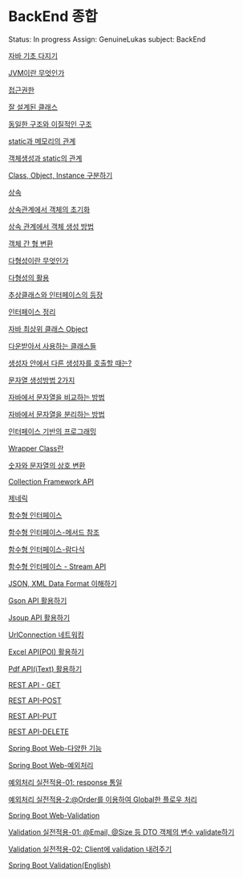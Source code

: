 # BackEnd 종합

Status: In progress
Assign: GenuineLukas
subject: BackEnd

[자바 기초 다지기](BackEnd%20%E1%84%8C%E1%85%A9%E1%86%BC%E1%84%92%E1%85%A1%E1%86%B8%20bc4781d4d04843258bc465c5e4a426db/%E1%84%8C%E1%85%A1%E1%84%87%E1%85%A1%20%E1%84%80%E1%85%B5%E1%84%8E%E1%85%A9%20%E1%84%83%E1%85%A1%E1%84%8C%E1%85%B5%E1%84%80%E1%85%B5%20297526aae48a413b94fed8be166012ae.md)

[JVM이란 무엇인가](BackEnd%20%E1%84%8C%E1%85%A9%E1%86%BC%E1%84%92%E1%85%A1%E1%86%B8%20bc4781d4d04843258bc465c5e4a426db/JVM%E1%84%8B%E1%85%B5%E1%84%85%E1%85%A1%E1%86%AB%20%E1%84%86%E1%85%AE%E1%84%8B%E1%85%A5%E1%86%BA%E1%84%8B%E1%85%B5%E1%86%AB%E1%84%80%E1%85%A1%20ea91e7c0161d488bac82618beaf347cc.md)

[접근권한](BackEnd%20%E1%84%8C%E1%85%A9%E1%86%BC%E1%84%92%E1%85%A1%E1%86%B8%20bc4781d4d04843258bc465c5e4a426db/%E1%84%8C%E1%85%A5%E1%86%B8%E1%84%80%E1%85%B3%E1%86%AB%E1%84%80%E1%85%AF%E1%86%AB%E1%84%92%E1%85%A1%E1%86%AB%2027c974319ef345028c2022a3f44cb6ef.md)

[잘 설계된 클래스](BackEnd%20%E1%84%8C%E1%85%A9%E1%86%BC%E1%84%92%E1%85%A1%E1%86%B8%20bc4781d4d04843258bc465c5e4a426db/%E1%84%8C%E1%85%A1%E1%86%AF%20%E1%84%89%E1%85%A5%E1%86%AF%E1%84%80%E1%85%A8%E1%84%83%E1%85%AC%E1%86%AB%20%E1%84%8F%E1%85%B3%E1%86%AF%E1%84%85%E1%85%A2%E1%84%89%E1%85%B3%20b18dbaba09334ce2a8a019af1ebf53f4.md)

[동일한 구조와 이질적인 구조](BackEnd%20%E1%84%8C%E1%85%A9%E1%86%BC%E1%84%92%E1%85%A1%E1%86%B8%20bc4781d4d04843258bc465c5e4a426db/%E1%84%83%E1%85%A9%E1%86%BC%E1%84%8B%E1%85%B5%E1%86%AF%E1%84%92%E1%85%A1%E1%86%AB%20%E1%84%80%E1%85%AE%E1%84%8C%E1%85%A9%E1%84%8B%E1%85%AA%20%E1%84%8B%E1%85%B5%E1%84%8C%E1%85%B5%E1%86%AF%E1%84%8C%E1%85%A5%E1%86%A8%E1%84%8B%E1%85%B5%E1%86%AB%20%E1%84%80%E1%85%AE%E1%84%8C%E1%85%A9%209b8a8a6a002e420dbf0c02bf23bcb997.md)

[static과 메모리의 관계](BackEnd%20%E1%84%8C%E1%85%A9%E1%86%BC%E1%84%92%E1%85%A1%E1%86%B8%20bc4781d4d04843258bc465c5e4a426db/static%E1%84%80%E1%85%AA%20%E1%84%86%E1%85%A6%E1%84%86%E1%85%A9%E1%84%85%E1%85%B5%E1%84%8B%E1%85%B4%20%E1%84%80%E1%85%AA%E1%86%AB%E1%84%80%E1%85%A8%205fca320f1c5e46b0a5299c963c73fe7d.md)

[객체생성과 static의 관계](BackEnd%20%E1%84%8C%E1%85%A9%E1%86%BC%E1%84%92%E1%85%A1%E1%86%B8%20bc4781d4d04843258bc465c5e4a426db/%E1%84%80%E1%85%A2%E1%86%A8%E1%84%8E%E1%85%A6%E1%84%89%E1%85%A2%E1%86%BC%E1%84%89%E1%85%A5%E1%86%BC%E1%84%80%E1%85%AA%20static%E1%84%8B%E1%85%B4%20%E1%84%80%E1%85%AA%E1%86%AB%E1%84%80%E1%85%A8%2028950d13121042b69bbc425199adacaf.md)

[Class, Object, Instance 구분하기](BackEnd%20%E1%84%8C%E1%85%A9%E1%86%BC%E1%84%92%E1%85%A1%E1%86%B8%20bc4781d4d04843258bc465c5e4a426db/Class,%20Object,%20Instance%20%E1%84%80%E1%85%AE%E1%84%87%E1%85%AE%E1%86%AB%E1%84%92%E1%85%A1%E1%84%80%E1%85%B5%201dd1c38e5b604236a58925e223074461.md)

[상속](BackEnd%20%E1%84%8C%E1%85%A9%E1%86%BC%E1%84%92%E1%85%A1%E1%86%B8%20bc4781d4d04843258bc465c5e4a426db/%E1%84%89%E1%85%A1%E1%86%BC%E1%84%89%E1%85%A9%E1%86%A8%205251178cc6424034904760ea2606a7bd.md)

[상속관계에서 객체의 초기화 ](BackEnd%20%E1%84%8C%E1%85%A9%E1%86%BC%E1%84%92%E1%85%A1%E1%86%B8%20bc4781d4d04843258bc465c5e4a426db/%E1%84%89%E1%85%A1%E1%86%BC%E1%84%89%E1%85%A9%E1%86%A8%E1%84%80%E1%85%AA%E1%86%AB%E1%84%80%E1%85%A8%E1%84%8B%E1%85%A6%E1%84%89%E1%85%A5%20%E1%84%80%E1%85%A2%E1%86%A8%E1%84%8E%E1%85%A6%E1%84%8B%E1%85%B4%20%E1%84%8E%E1%85%A9%E1%84%80%E1%85%B5%E1%84%92%E1%85%AA%20497784c3480241d2a6de3a9799198ae9.md)

[상속 관계에서 객체 생성 방법](BackEnd%20%E1%84%8C%E1%85%A9%E1%86%BC%E1%84%92%E1%85%A1%E1%86%B8%20bc4781d4d04843258bc465c5e4a426db/%E1%84%89%E1%85%A1%E1%86%BC%E1%84%89%E1%85%A9%E1%86%A8%20%E1%84%80%E1%85%AA%E1%86%AB%E1%84%80%E1%85%A8%E1%84%8B%E1%85%A6%E1%84%89%E1%85%A5%20%E1%84%80%E1%85%A2%E1%86%A8%E1%84%8E%E1%85%A6%20%E1%84%89%E1%85%A2%E1%86%BC%E1%84%89%E1%85%A5%E1%86%BC%20%E1%84%87%E1%85%A1%E1%86%BC%E1%84%87%E1%85%A5%E1%86%B8%2008be7237b76b4cfdae3d4e1da662e70d.md)

[객체 간 형 변환](BackEnd%20%E1%84%8C%E1%85%A9%E1%86%BC%E1%84%92%E1%85%A1%E1%86%B8%20bc4781d4d04843258bc465c5e4a426db/%E1%84%80%E1%85%A2%E1%86%A8%E1%84%8E%E1%85%A6%20%E1%84%80%E1%85%A1%E1%86%AB%20%E1%84%92%E1%85%A7%E1%86%BC%20%E1%84%87%E1%85%A7%E1%86%AB%E1%84%92%E1%85%AA%E1%86%AB%2032ff1205b14241d780975053b4ad1146.md)

[다형성이란 무엇인가](BackEnd%20%E1%84%8C%E1%85%A9%E1%86%BC%E1%84%92%E1%85%A1%E1%86%B8%20bc4781d4d04843258bc465c5e4a426db/%E1%84%83%E1%85%A1%E1%84%92%E1%85%A7%E1%86%BC%E1%84%89%E1%85%A5%E1%86%BC%E1%84%8B%E1%85%B5%E1%84%85%E1%85%A1%E1%86%AB%20%E1%84%86%E1%85%AE%E1%84%8B%E1%85%A5%E1%86%BA%E1%84%8B%E1%85%B5%E1%86%AB%E1%84%80%E1%85%A1%2000d0cccae1094af19b673a6cb4b83788.md)

[다형성의 활용 ](BackEnd%20%E1%84%8C%E1%85%A9%E1%86%BC%E1%84%92%E1%85%A1%E1%86%B8%20bc4781d4d04843258bc465c5e4a426db/%E1%84%83%E1%85%A1%E1%84%92%E1%85%A7%E1%86%BC%E1%84%89%E1%85%A5%E1%86%BC%E1%84%8B%E1%85%B4%20%E1%84%92%E1%85%AA%E1%86%AF%E1%84%8B%E1%85%AD%E1%86%BC%202b823a29957b4e61970e68bade56027a.md)

[추상클래스와 인터페이스의 등장](BackEnd%20%E1%84%8C%E1%85%A9%E1%86%BC%E1%84%92%E1%85%A1%E1%86%B8%20bc4781d4d04843258bc465c5e4a426db/%E1%84%8E%E1%85%AE%E1%84%89%E1%85%A1%E1%86%BC%E1%84%8F%E1%85%B3%E1%86%AF%E1%84%85%E1%85%A2%E1%84%89%E1%85%B3%E1%84%8B%E1%85%AA%20%E1%84%8B%E1%85%B5%E1%86%AB%E1%84%90%E1%85%A5%E1%84%91%E1%85%A6%E1%84%8B%E1%85%B5%E1%84%89%E1%85%B3%E1%84%8B%E1%85%B4%20%E1%84%83%E1%85%B3%E1%86%BC%E1%84%8C%E1%85%A1%E1%86%BC%2085af43e524d44a73bd6cdcdd7688516c.md)

[인터페이스 정리](BackEnd%20%E1%84%8C%E1%85%A9%E1%86%BC%E1%84%92%E1%85%A1%E1%86%B8%20bc4781d4d04843258bc465c5e4a426db/%E1%84%8B%E1%85%B5%E1%86%AB%E1%84%90%E1%85%A5%E1%84%91%E1%85%A6%E1%84%8B%E1%85%B5%E1%84%89%E1%85%B3%20%E1%84%8C%E1%85%A5%E1%86%BC%E1%84%85%E1%85%B5%20594fa06fe383471595728faab6a71e1f.md)

[자바 최상위 클래스 Object](BackEnd%20%E1%84%8C%E1%85%A9%E1%86%BC%E1%84%92%E1%85%A1%E1%86%B8%20bc4781d4d04843258bc465c5e4a426db/%E1%84%8C%E1%85%A1%E1%84%87%E1%85%A1%20%E1%84%8E%E1%85%AC%E1%84%89%E1%85%A1%E1%86%BC%E1%84%8B%E1%85%B1%20%E1%84%8F%E1%85%B3%E1%86%AF%E1%84%85%E1%85%A2%E1%84%89%E1%85%B3%20Object%2057dc9c01cbed41eb8d90a5439c7d4722.md)

[다운받아서 사용하는 클래스들 ](BackEnd%20%E1%84%8C%E1%85%A9%E1%86%BC%E1%84%92%E1%85%A1%E1%86%B8%20bc4781d4d04843258bc465c5e4a426db/%E1%84%83%E1%85%A1%E1%84%8B%E1%85%AE%E1%86%AB%E1%84%87%E1%85%A1%E1%86%AE%E1%84%8B%E1%85%A1%E1%84%89%E1%85%A5%20%E1%84%89%E1%85%A1%E1%84%8B%E1%85%AD%E1%86%BC%E1%84%92%E1%85%A1%E1%84%82%E1%85%B3%E1%86%AB%20%E1%84%8F%E1%85%B3%E1%86%AF%E1%84%85%E1%85%A2%E1%84%89%E1%85%B3%E1%84%83%E1%85%B3%E1%86%AF%20af8c6a2e5ba3401897e31e795c85bde4.md)

[생성자 안에서 다른 생성자를 호출할 때는?](BackEnd%20%E1%84%8C%E1%85%A9%E1%86%BC%E1%84%92%E1%85%A1%E1%86%B8%20bc4781d4d04843258bc465c5e4a426db/%E1%84%89%E1%85%A2%E1%86%BC%E1%84%89%E1%85%A5%E1%86%BC%E1%84%8C%E1%85%A1%20%E1%84%8B%E1%85%A1%E1%86%AB%E1%84%8B%E1%85%A6%E1%84%89%E1%85%A5%20%E1%84%83%E1%85%A1%E1%84%85%E1%85%B3%E1%86%AB%20%E1%84%89%E1%85%A2%E1%86%BC%E1%84%89%E1%85%A5%E1%86%BC%E1%84%8C%E1%85%A1%E1%84%85%E1%85%B3%E1%86%AF%20%E1%84%92%E1%85%A9%E1%84%8E%E1%85%AE%E1%86%AF%E1%84%92%E1%85%A1%E1%86%AF%20%E1%84%84%E1%85%A2%E1%84%82%E1%85%B3%E1%86%AB%2021d2f9fff75f4fe48e05441f1e3d6ca0.md)

[문자열 생성방법 2가지](BackEnd%20%E1%84%8C%E1%85%A9%E1%86%BC%E1%84%92%E1%85%A1%E1%86%B8%20bc4781d4d04843258bc465c5e4a426db/%E1%84%86%E1%85%AE%E1%86%AB%E1%84%8C%E1%85%A1%E1%84%8B%E1%85%A7%E1%86%AF%20%E1%84%89%E1%85%A2%E1%86%BC%E1%84%89%E1%85%A5%E1%86%BC%E1%84%87%E1%85%A1%E1%86%BC%E1%84%87%E1%85%A5%E1%86%B8%202%E1%84%80%E1%85%A1%E1%84%8C%E1%85%B5%20df6e57c6365a4eb6b7e091648508ee8f.md)

[자바에서 문자열을 비교하는 방법](BackEnd%20%E1%84%8C%E1%85%A9%E1%86%BC%E1%84%92%E1%85%A1%E1%86%B8%20bc4781d4d04843258bc465c5e4a426db/%E1%84%8C%E1%85%A1%E1%84%87%E1%85%A1%E1%84%8B%E1%85%A6%E1%84%89%E1%85%A5%20%E1%84%86%E1%85%AE%E1%86%AB%E1%84%8C%E1%85%A1%E1%84%8B%E1%85%A7%E1%86%AF%E1%84%8B%E1%85%B3%E1%86%AF%20%E1%84%87%E1%85%B5%E1%84%80%E1%85%AD%E1%84%92%E1%85%A1%E1%84%82%E1%85%B3%E1%86%AB%20%E1%84%87%E1%85%A1%E1%86%BC%E1%84%87%E1%85%A5%E1%86%B8%208299c7c09d67460db996be47677ac793.md)

[자바에서 문자열을 분리하는 방법](BackEnd%20%E1%84%8C%E1%85%A9%E1%86%BC%E1%84%92%E1%85%A1%E1%86%B8%20bc4781d4d04843258bc465c5e4a426db/%E1%84%8C%E1%85%A1%E1%84%87%E1%85%A1%E1%84%8B%E1%85%A6%E1%84%89%E1%85%A5%20%E1%84%86%E1%85%AE%E1%86%AB%E1%84%8C%E1%85%A1%E1%84%8B%E1%85%A7%E1%86%AF%E1%84%8B%E1%85%B3%E1%86%AF%20%E1%84%87%E1%85%AE%E1%86%AB%E1%84%85%E1%85%B5%E1%84%92%E1%85%A1%E1%84%82%E1%85%B3%E1%86%AB%20%E1%84%87%E1%85%A1%E1%86%BC%E1%84%87%E1%85%A5%E1%86%B8%20c4eda45f0b784b2cb1dd0abc116d1045.md)

[인터페이스 기반의 프로그래밍](BackEnd%20%E1%84%8C%E1%85%A9%E1%86%BC%E1%84%92%E1%85%A1%E1%86%B8%20bc4781d4d04843258bc465c5e4a426db/%E1%84%8B%E1%85%B5%E1%86%AB%E1%84%90%E1%85%A5%E1%84%91%E1%85%A6%E1%84%8B%E1%85%B5%E1%84%89%E1%85%B3%20%E1%84%80%E1%85%B5%E1%84%87%E1%85%A1%E1%86%AB%E1%84%8B%E1%85%B4%20%E1%84%91%E1%85%B3%E1%84%85%E1%85%A9%E1%84%80%E1%85%B3%E1%84%85%E1%85%A2%E1%84%86%E1%85%B5%E1%86%BC%2096e984d6877746e7b3ac820a3aaf0a16.md)

[Wrapper Class란](BackEnd%20%E1%84%8C%E1%85%A9%E1%86%BC%E1%84%92%E1%85%A1%E1%86%B8%20bc4781d4d04843258bc465c5e4a426db/Wrapper%20Class%E1%84%85%E1%85%A1%E1%86%AB%20e94c6d40a67d46bc8ab56012cf39e8e2.md)

[숫자와 문자열의 상호 변환](BackEnd%20%E1%84%8C%E1%85%A9%E1%86%BC%E1%84%92%E1%85%A1%E1%86%B8%20bc4781d4d04843258bc465c5e4a426db/%E1%84%89%E1%85%AE%E1%86%BA%E1%84%8C%E1%85%A1%E1%84%8B%E1%85%AA%20%E1%84%86%E1%85%AE%E1%86%AB%E1%84%8C%E1%85%A1%E1%84%8B%E1%85%A7%E1%86%AF%E1%84%8B%E1%85%B4%20%E1%84%89%E1%85%A1%E1%86%BC%E1%84%92%E1%85%A9%20%E1%84%87%E1%85%A7%E1%86%AB%E1%84%92%E1%85%AA%E1%86%AB%203d0018c450d0464485f94741ba0f4250.md)

[Collection Framework API](BackEnd%20%E1%84%8C%E1%85%A9%E1%86%BC%E1%84%92%E1%85%A1%E1%86%B8%20bc4781d4d04843258bc465c5e4a426db/Collection%20Framework%20API%20b4dab7fe98dc42c1a6d2be8e797cb79a.md)

[제네릭](BackEnd%20%E1%84%8C%E1%85%A9%E1%86%BC%E1%84%92%E1%85%A1%E1%86%B8%20bc4781d4d04843258bc465c5e4a426db/%E1%84%8C%E1%85%A6%E1%84%82%E1%85%A6%E1%84%85%E1%85%B5%E1%86%A8%206691399d2d4d413d82ef90c9947d36fd.md)

[함수형 인터페이스](BackEnd%20%E1%84%8C%E1%85%A9%E1%86%BC%E1%84%92%E1%85%A1%E1%86%B8%20bc4781d4d04843258bc465c5e4a426db/%E1%84%92%E1%85%A1%E1%86%B7%E1%84%89%E1%85%AE%E1%84%92%E1%85%A7%E1%86%BC%20%E1%84%8B%E1%85%B5%E1%86%AB%E1%84%90%E1%85%A5%E1%84%91%E1%85%A6%E1%84%8B%E1%85%B5%E1%84%89%E1%85%B3%20551bc267ca224d70bd1e58a39e47d662.md)

[함수형 인터페이스-메서드 참조](BackEnd%20%E1%84%8C%E1%85%A9%E1%86%BC%E1%84%92%E1%85%A1%E1%86%B8%20bc4781d4d04843258bc465c5e4a426db/%E1%84%92%E1%85%A1%E1%86%B7%E1%84%89%E1%85%AE%E1%84%92%E1%85%A7%E1%86%BC%20%E1%84%8B%E1%85%B5%E1%86%AB%E1%84%90%E1%85%A5%E1%84%91%E1%85%A6%E1%84%8B%E1%85%B5%E1%84%89%E1%85%B3-%E1%84%86%E1%85%A6%E1%84%89%E1%85%A5%E1%84%83%E1%85%B3%20%E1%84%8E%E1%85%A1%E1%86%B7%E1%84%8C%E1%85%A9%2033a9a7e1eb984dbe88131a55aa42f0e9.md)

[함수형 인터페이스-람다식](BackEnd%20%E1%84%8C%E1%85%A9%E1%86%BC%E1%84%92%E1%85%A1%E1%86%B8%20bc4781d4d04843258bc465c5e4a426db/%E1%84%92%E1%85%A1%E1%86%B7%E1%84%89%E1%85%AE%E1%84%92%E1%85%A7%E1%86%BC%20%E1%84%8B%E1%85%B5%E1%86%AB%E1%84%90%E1%85%A5%E1%84%91%E1%85%A6%E1%84%8B%E1%85%B5%E1%84%89%E1%85%B3-%E1%84%85%E1%85%A1%E1%86%B7%E1%84%83%E1%85%A1%E1%84%89%E1%85%B5%E1%86%A8%20a9a12a6b94254d138240a4d7d6f6810a.md)

[함수형 인터페이스 - Stream API](BackEnd%20%E1%84%8C%E1%85%A9%E1%86%BC%E1%84%92%E1%85%A1%E1%86%B8%20bc4781d4d04843258bc465c5e4a426db/%E1%84%92%E1%85%A1%E1%86%B7%E1%84%89%E1%85%AE%E1%84%92%E1%85%A7%E1%86%BC%20%E1%84%8B%E1%85%B5%E1%86%AB%E1%84%90%E1%85%A5%E1%84%91%E1%85%A6%E1%84%8B%E1%85%B5%E1%84%89%E1%85%B3%20-%20Stream%20API%201839cf14ea9741c386f10b832b0372df.md)

[JSON, XML Data Format  이해하기](BackEnd%20%E1%84%8C%E1%85%A9%E1%86%BC%E1%84%92%E1%85%A1%E1%86%B8%20bc4781d4d04843258bc465c5e4a426db/JSON,%20XML%20Data%20Format%20%E1%84%8B%E1%85%B5%E1%84%92%E1%85%A2%E1%84%92%E1%85%A1%E1%84%80%E1%85%B5%2037b4a5945ade4fb6908748f56324e04a.md)

[Gson API 활용하기](BackEnd%20%E1%84%8C%E1%85%A9%E1%86%BC%E1%84%92%E1%85%A1%E1%86%B8%20bc4781d4d04843258bc465c5e4a426db/Gson%20API%20%E1%84%92%E1%85%AA%E1%86%AF%E1%84%8B%E1%85%AD%E1%86%BC%E1%84%92%E1%85%A1%E1%84%80%E1%85%B5%20e2c8f17b908d477aacd5f39267ba9d3a.md)

[Jsoup API 활용하기](BackEnd%20%E1%84%8C%E1%85%A9%E1%86%BC%E1%84%92%E1%85%A1%E1%86%B8%20bc4781d4d04843258bc465c5e4a426db/Jsoup%20API%20%E1%84%92%E1%85%AA%E1%86%AF%E1%84%8B%E1%85%AD%E1%86%BC%E1%84%92%E1%85%A1%E1%84%80%E1%85%B5%2003062accbd6c45c9adfe356dec140fd8.md)

[UrlConnection 네트워킹](BackEnd%20%E1%84%8C%E1%85%A9%E1%86%BC%E1%84%92%E1%85%A1%E1%86%B8%20bc4781d4d04843258bc465c5e4a426db/UrlConnection%20%E1%84%82%E1%85%A6%E1%84%90%E1%85%B3%E1%84%8B%E1%85%AF%E1%84%8F%E1%85%B5%E1%86%BC%20a5d072e522bb4ec88d1aefcb36b12b6b.md)

[Excel API(POI) 활용하기](BackEnd%20%E1%84%8C%E1%85%A9%E1%86%BC%E1%84%92%E1%85%A1%E1%86%B8%20bc4781d4d04843258bc465c5e4a426db/Excel%20API(POI)%20%E1%84%92%E1%85%AA%E1%86%AF%E1%84%8B%E1%85%AD%E1%86%BC%E1%84%92%E1%85%A1%E1%84%80%E1%85%B5%20ca0838471c5343119652a3c1495f3983.md)

[Pdf API(iText) 활용하기](BackEnd%20%E1%84%8C%E1%85%A9%E1%86%BC%E1%84%92%E1%85%A1%E1%86%B8%20bc4781d4d04843258bc465c5e4a426db/Pdf%20API(iText)%20%E1%84%92%E1%85%AA%E1%86%AF%E1%84%8B%E1%85%AD%E1%86%BC%E1%84%92%E1%85%A1%E1%84%80%E1%85%B5%204351c9b4c50346cdbf5147f3aaaea4af.md)

[REST API - GET](BackEnd%20%E1%84%8C%E1%85%A9%E1%86%BC%E1%84%92%E1%85%A1%E1%86%B8%20bc4781d4d04843258bc465c5e4a426db/REST%20API%20-%20GET%209a48bda57cba486c84ad2adc304b1b3b.md)

[REST API-POST](BackEnd%20%E1%84%8C%E1%85%A9%E1%86%BC%E1%84%92%E1%85%A1%E1%86%B8%20bc4781d4d04843258bc465c5e4a426db/REST%20API-POST%2043087d516eae4d2fa360f7cc8947e1f4.md)

[REST API-PUT](BackEnd%20%E1%84%8C%E1%85%A9%E1%86%BC%E1%84%92%E1%85%A1%E1%86%B8%20bc4781d4d04843258bc465c5e4a426db/REST%20API-PUT%20e8675b69de7a4273a561cdf5ab9fdb82.md)

[REST API-DELETE](BackEnd%20%E1%84%8C%E1%85%A9%E1%86%BC%E1%84%92%E1%85%A1%E1%86%B8%20bc4781d4d04843258bc465c5e4a426db/REST%20API-DELETE%208612978aaf324bbe8c5a1c737ae00f1c.md)

[Spring Boot Web-다양한 기능](BackEnd%20%E1%84%8C%E1%85%A9%E1%86%BC%E1%84%92%E1%85%A1%E1%86%B8%20bc4781d4d04843258bc465c5e4a426db/Spring%20Boot%20Web-%E1%84%83%E1%85%A1%E1%84%8B%E1%85%A3%E1%86%BC%E1%84%92%E1%85%A1%E1%86%AB%20%E1%84%80%E1%85%B5%E1%84%82%E1%85%B3%E1%86%BC%203ee1d5960e454428bf3ad35a0f95d8a0.md)

[Spring Boot Web-예외처리 ](BackEnd%20%E1%84%8C%E1%85%A9%E1%86%BC%E1%84%92%E1%85%A1%E1%86%B8%20bc4781d4d04843258bc465c5e4a426db/Spring%20Boot%20Web-%E1%84%8B%E1%85%A8%E1%84%8B%E1%85%AC%E1%84%8E%E1%85%A5%E1%84%85%E1%85%B5%20d037dacea05543c0a2f7ebc877e2619f.md)

[예외처리 실전적용-01: response 통일](BackEnd%20%E1%84%8C%E1%85%A9%E1%86%BC%E1%84%92%E1%85%A1%E1%86%B8%20bc4781d4d04843258bc465c5e4a426db/%E1%84%8B%E1%85%A8%E1%84%8B%E1%85%AC%E1%84%8E%E1%85%A5%E1%84%85%E1%85%B5%20%E1%84%89%E1%85%B5%E1%86%AF%E1%84%8C%E1%85%A5%E1%86%AB%E1%84%8C%E1%85%A5%E1%86%A8%E1%84%8B%E1%85%AD%E1%86%BC-01%20response%20%E1%84%90%E1%85%A9%E1%86%BC%E1%84%8B%E1%85%B5%E1%86%AF%20e1c162d58f0149bba6e1cfca8cfcc50c.md)

[예외처리 실전적용-2:@Order를 이용하여 Global한 플로우 처리](BackEnd%20%E1%84%8C%E1%85%A9%E1%86%BC%E1%84%92%E1%85%A1%E1%86%B8%20bc4781d4d04843258bc465c5e4a426db/%E1%84%8B%E1%85%A8%E1%84%8B%E1%85%AC%E1%84%8E%E1%85%A5%E1%84%85%E1%85%B5%20%E1%84%89%E1%85%B5%E1%86%AF%E1%84%8C%E1%85%A5%E1%86%AB%E1%84%8C%E1%85%A5%E1%86%A8%E1%84%8B%E1%85%AD%E1%86%BC-2%20@Order%E1%84%85%E1%85%B3%E1%86%AF%20%E1%84%8B%E1%85%B5%E1%84%8B%E1%85%AD%E1%86%BC%E1%84%92%E1%85%A1%E1%84%8B%E1%85%A7%20Global%20dfbd155d4a9f46d3b9ebe3a891bda21c.md)

[Spring Boot Web-Validation](BackEnd%20%E1%84%8C%E1%85%A9%E1%86%BC%E1%84%92%E1%85%A1%E1%86%B8%20bc4781d4d04843258bc465c5e4a426db/Spring%20Boot%20Web-Validation%20933617a2f7f1433da9bdb95bc8c65246.md)

[Validation 실전적용-01: @Email, @Size 등 DTO 객체의 변수 validate하기](BackEnd%20%E1%84%8C%E1%85%A9%E1%86%BC%E1%84%92%E1%85%A1%E1%86%B8%20bc4781d4d04843258bc465c5e4a426db/Validation%20%E1%84%89%E1%85%B5%E1%86%AF%E1%84%8C%E1%85%A5%E1%86%AB%E1%84%8C%E1%85%A5%E1%86%A8%E1%84%8B%E1%85%AD%E1%86%BC-01%20@Email,%20@Size%20%E1%84%83%E1%85%B3%E1%86%BC%20DTO%20%E1%84%80%20a48a435232304e2e8530f5e6b55631a7.md)

[Validation 실전적용-02: Client에 validation 내려주기](BackEnd%20%E1%84%8C%E1%85%A9%E1%86%BC%E1%84%92%E1%85%A1%E1%86%B8%20bc4781d4d04843258bc465c5e4a426db/Validation%20%E1%84%89%E1%85%B5%E1%86%AF%E1%84%8C%E1%85%A5%E1%86%AB%E1%84%8C%E1%85%A5%E1%86%A8%E1%84%8B%E1%85%AD%E1%86%BC-02%20Client%E1%84%8B%E1%85%A6%20validation%20%E1%84%82%E1%85%A2%E1%84%85%2087b4c144c2664185be43dd2f01d3e736.md)

[Spring Boot Validation(English)](BackEnd%20%E1%84%8C%E1%85%A9%E1%86%BC%E1%84%92%E1%85%A1%E1%86%B8%20bc4781d4d04843258bc465c5e4a426db/Spring%20Boot%20Validation(English)%203a8ed9b73844491ea605696dcc0d043f.md)